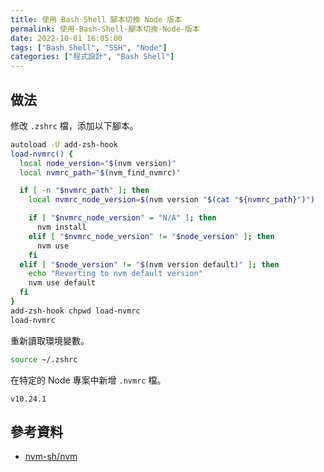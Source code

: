 ```yaml
---
title: 使用 Bash Shell 腳本切換 Node 版本
permalink: 使用-Bash-Shell-腳本切換-Node-版本
date: 2022-10-01 16:05:00
tags: ["Bash Shell", "SSH", "Node"]
categories: ["程式設計", "Bash Shell"]
---
```


## 做法

修改 `.zshrc` 檔，添加以下腳本。

```BASH
autoload -U add-zsh-hook
load-nvmrc() {
  local node_version="$(nvm version)"
  local nvmrc_path="$(nvm_find_nvmrc)"

  if [ -n "$nvmrc_path" ]; then
    local nvmrc_node_version=$(nvm version "$(cat "${nvmrc_path}")")

    if [ "$nvmrc_node_version" = "N/A" ]; then
      nvm install
    elif [ "$nvmrc_node_version" != "$node_version" ]; then
      nvm use
    fi
  elif [ "$node_version" != "$(nvm version default)" ]; then
    echo "Reverting to nvm default version"
    nvm use default
  fi
}
add-zsh-hook chpwd load-nvmrc
load-nvmrc
```

重新讀取環境變數。

```BASH
source ~/.zshrc
```

在特定的 Node 專案中新增 `.nvmrc` 檔。

```ENV
v10.24.1
```

## 參考資料

- [nvm-sh/nvm](https://github.com/nvm-sh/nvm#zsh)
